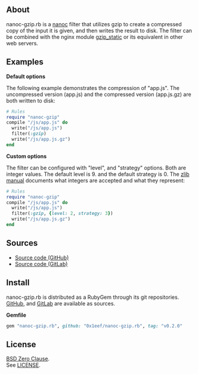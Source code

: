 ## About

nanoc-gzip.rb is a
[nanoc](https://github.com/nanoc/nanoc)
filter that utilizes gzip to create a compressed copy
of the input it is given, and then writes the result
to disk. The filter can be combined with the nginx module
[gzip_static](http://nginx.org/en/docs/http/ngx_http_gzip_static_module.html)
or its equivalent in other web servers.

## Examples

**Default options**

The following example demonstrates the compression of "app.js".
The uncompressed version (app.js) and the compressed version
(app.js.gz) are both written to disk:

```ruby
# Rules
require "nanoc-gzip"
compile "/js/app.js" do
  write("/js/app.js")
  filter(:gzip)
  write("/js/app.js.gz")
end
```

**Custom options**

The filter can be configured with "level", and
"strategy" options. Both are integer values. The
default level is 9. and the default strategy
is 0. The
[zlib manual](https://www.zlib.net/manual.html#Constants)
documents what integers are accepted and what
they represent:

``` ruby
# Rules
require "nanoc-gzip"
compile "/js/app.js" do
  write("/js/app.js")
  filter(:gzip, {level: 2, strategy: 3})
  write("/js/app.js.gz")
end
```

## Sources

* [Source code (GitHub)](https://github.com/0x1eef/nanoc-gzip.rb)
* [Source code (GitLab)](https://gitlab.com/0x1eef/nanoc-gzip.rb)

## <a id='install'>Install</a>

nanoc-gzip.rb is distributed as a RubyGem through its git repositories. <br>
[GitHub](https://github.com/0x1eef/nanoc-gzip.rb),
and
[GitLab](https://gitlab.com/0x1eef/nanoc-gzip.rb)
are available as sources.

**Gemfile**

```ruby
gem "nanoc-gzip.rb", github: "0x1eef/nanoc-gzip.rb", tag: "v0.2.0"
```

## License

[BSD Zero Clause](https://choosealicense.com/licenses/0bsd/).
<br>
See [LICENSE](./LICENSE).
